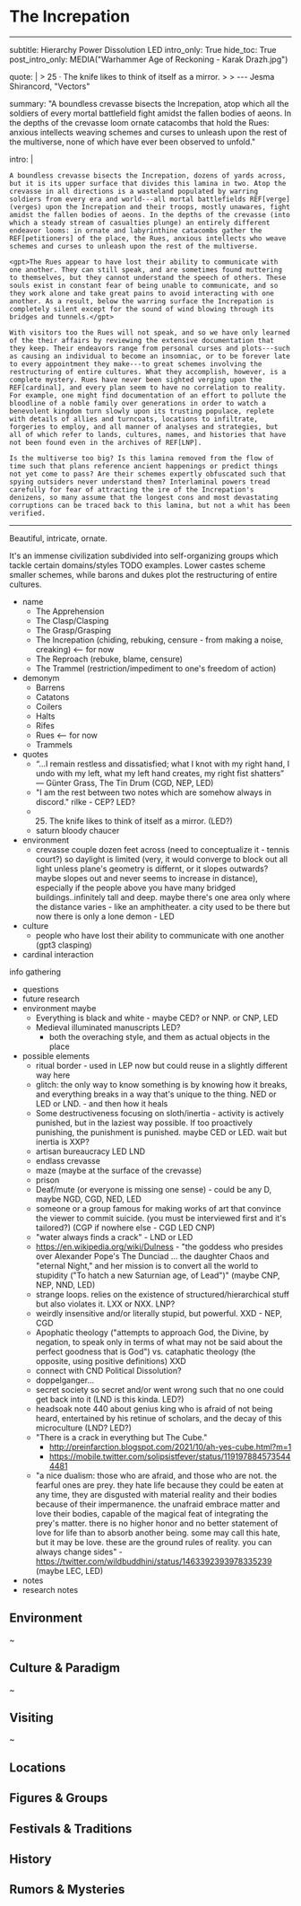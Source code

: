 # The Increpation

---
subtitle: Hierarchy Power Dissolution LED
intro_only: True
hide_toc: True
post_intro_only: MEDIA("Warhammer Age of Reckoning - Karak Drazh.jpg")

quote: |
    > 25 &middot; The knife likes to think of itself as a mirror.
    >
    > <span class="attribution">--- Jesma Shirancord, "Vectors" <!-- James Richardson --></span>

summary: "A boundless crevasse bisects the Increpation, atop which all the soldiers of every mortal battlefield fight amidst the fallen bodies of aeons. In the depths of the crevasse loom ornate catacombs that hold the Rues: anxious intellects weaving schemes and curses to unleash upon the rest of the multiverse, none of which have ever been observed to unfold."

intro: |

    A boundless crevasse bisects the Increpation, dozens of yards across, but it is its upper surface that divides this lamina in two. Atop the crevasse in all directions is a wasteland populated by warring soldiers from every era and world---all mortal battlefields REF[verge](verges) upon the Increpation and their troops, mostly unawares, fight amidst the fallen bodies of aeons. In the depths of the crevasse (into which a steady stream of casualties plunge) an entirely different endeavor looms: in ornate and labyrinthine catacombs gather the REF[petitioners] of the place, the Rues, anxious intellects who weave schemes and curses to unleash upon the rest of the multiverse.

    <gpt>The Rues appear to have lost their ability to communicate with one another. They can still speak, and are sometimes found muttering to themselves, but they cannot understand the speech of others. These souls exist in constant fear of being unable to communicate, and so they work alone and take great pains to avoid interacting with one another. As a result, below the warring surface the Increpation is completely silent except for the sound of wind blowing through its bridges and tunnels.</gpt>

    With visitors too the Rues will not speak, and so we have only learned of the their affairs by reviewing the extensive documentation that they keep. Their endeavors range from personal curses and plots---such as causing an individual to become an insomniac, or to be forever late to every appointment they make---to great schemes involving the restructuring of entire cultures. What they accomplish, however, is a complete mystery. Rues have never been sighted verging upon the REF[cardinal], and every plan seem to have no correlation to reality. For example, one might find documentation of an effort to pollute the bloodline of a noble family over generations in order to watch a benevolent kingdom turn slowly upon its trusting populace, replete with details of allies and turncoats, locations to infiltrate, forgeries to employ, and all manner of analyses and strategies, but all of which refer to lands, cultures, names, and histories that have not been found even in the archives of REF[LNP].

    Is the multiverse too big? Is this lamina removed from the flow of time such that plans reference ancient happenings or predict things not yet come to pass? Are their schemes expertly obfuscated such that spying outsiders never understand them? Interlaminal powers tread carefully for fear of attracting the ire of the Increpation's denizens, so many assume that the longest cons and most devastating corruptions can be traced back to this lamina, but not a whit has been verified.
---


Beautiful, intricate, ornate.

It's an immense civilization subdivided into self-organizing groups which tackle certain domains/styles TODO examples. Lower castes scheme smaller schemes, while barons and dukes plot the restructuring of entire cultures.

<!--
what's the point?

-
-->


- name
    - The Apprehension
    - The Clasp/Clasping
    - The Grasp/Grasping
    - The Increpation (chiding, rebuking, censure - from making a noise, creaking) <-- for now
    - The Reproach (rebuke, blame, censure)
    - The Trammel (restriction/impediment to one's freedom of action)
- demonym
    - Barrens
    - Catatons
    - Coilers
    - Halts
    - Rifes
    - Rues <-- for now
    - Trammels
- quotes
    - “...I remain restless and dissatisfied; what I knot with my right hand, I undo with my left, what my left hand creates, my right fist shatters” ― Günter Grass, The Tin Drum (CGD, NEP, LED)
    - "I am the rest between two notes which are somehow always in discord." rilke - CEP? LED?
    - 25. The knife likes to think of itself as a mirror. (LED?)
    - saturn bloody chaucer
- environment
    - crevasse couple dozen feet across (need to conceptualize it - tennis court?) so daylight is limited (very, it would converge to block out all light unless plane's geometry is differnt, or it slopes outwards? maybe slopes out and never seems to increase in distance), especially if the people above you have many bridged buildings..infinitely tall and deep. maybe there's one area only where the distance varies - like an amphitheater. a city used to be there but now there is only a lone demon - LED
- culture
    - people who have lost their ability to communicate with one another (gpt3 clasping)
- cardinal interaction

info gathering

- questions
- future research
- environment maybe
    - Everything is black and white - maybe CED? or NNP. or CNP, LED
    - Medieval illuminated manuscripts LED?
        - both the overaching style, and them as actual objects in the place
- possible elements
    - ritual border - used in LEP now but could reuse in a slightly different way here
    - glitch: the only way to know something is by knowing how it breaks, and everything breaks in a way that's unique to the thing. NED or LED or LND. - and then how it heals
    - Some destructiveness focusing on sloth/inertia - activity is actively punished, but in the laziest way possible. If too proactively punishing, the punishment is punished. maybe CED or LED. wait but inertia is XXP?
    - artisan bureaucracy LED LND
    - endlass crevasse
    - maze (maybe at the surface of the crevasse)
    - prison
    - Deaf/mute (or everyone is missing one sense) - could be any D, maybe NGD, CGD, NED, LED
    - someone or a group famous for making works of art that convince the viewer to commit suicide. (you must be interviewed first and it's tailored?) (CGP if nowhere else - CGD LED CNP)
    - "water always finds a crack" - LND or LED
    - <https://en.wikipedia.org/wiki/Dulness> - "the goddess who presides over Alexander Pope's The Dunciad ... the daughter Chaos and "eternal Night," and her mission is to convert all the world to stupidity ("To hatch a new Saturnian age, of Lead")" (maybe CNP, NEP, NND, LED)
    - strange loops. relies on the existence of structured/hierarchical stuff but also violates it. LXX or NXX. LNP?
    - weirdly insensitive and/or literally stupid, but powerful. XXD - NEP, CGD
    - Apophatic theology ("attempts to approach God, the Divine, by negation, to speak only in terms of what may not be said about the perfect goodness that is God") vs. cataphatic theology (the opposite, using positive definitions) XXD
    - connect with CND Political Dissolution?
    - doppelganger...
    - secret society so secret and/or went wrong such that no one could get back into it (LND is this kinda. LED?)
    - headsoak note 440 about genius king who is afraid of not being heard, entertained by his retinue of scholars, and the decay of this microculture (LND? LED?)
    - "There is a crack in everything but The Cube."
        - http://preinfarction.blogspot.com/2021/10/ah-yes-cube.html?m=1
        - https://mobile.twitter.com/solipsistfever/status/1191978845735444481
    - "a nice dualism: those who are afraid, and those who are not. the fearful ones are prey. they hate life because they could be eaten at any time, they are disgusted with material reality and their bodies because of their impermanence. the unafraid embrace matter and love their bodies, capable of the magical feat of integrating the prey's matter. there is no higher honor and no better statement of love for life than to absorb another being. some may call this hate, but it may be love. these are the ground rules of reality. you can always change sides" - https://twitter.com/wildbuddhini/status/1463392393978335239 (maybe LEC, LED)
- notes
- research notes

## Environment

~

## Culture & Paradigm

~

## Visiting

~

## Locations

## Figures & Groups

## Festivals & Traditions

## History

## Rumors & Mysteries
